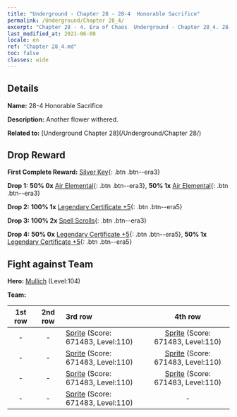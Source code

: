 ```yaml
---
title: "Underground - Chapter 28 - 28-4  Honorable Sacrifice"
permalink: /Underground/Chapter 28_4/
excerpt: "Chapter 28 - 4. Era of Chaos  Underground - Chapter 28_4. 28-4  Honorable Sacrifice"
last_modified_at: 2021-06-08
locale: en
ref: "Chapter 28_4.md"
toc: false
classes: wide
---
```


## Details

 **Name:** 28-4  Honorable Sacrifice

 **Description:**       Another flower withered.

 **Related to:** [Underground Chapter 28](/Underground/Chapter 28/)

## Drop Reward

 **First Complete Reward:** [Silver Key](/Items/con_693/){: .btn .btn--era3}

 **Drop 1:** **50% 0x** [Air Elemental](/Items/her_448/){: .btn .btn--era3}, **50% 1x** [Air Elemental](/Items/her_448/){: .btn .btn--era3}

 **Drop 2:** **100% 1x** [Legendary Certificate +5](/Items/mat_102/){: .btn .btn--era5}

 **Drop 3:** **100% 2x** [Spell Scrolls](/Items/con_694/){: .btn .btn--era3}

 **Drop 4:** **50% 0x** [Legendary Certificate +5](/Items/mat_102/){: .btn .btn--era5}, **50% 1x** [Legendary Certificate +5](/Items/mat_102/){: .btn .btn--era5}


## Fight against Team
 **Hero:** [Mullich](/heroes/Mullich/) (Level:104)

 **Team:**


  | 1st row | 2nd row | 3rd row | 4th row |
  |:----:|:----:|:----|:----:|
  | - | - | [Sprite](/units/Sprite/) (Score: 671483, Level:110)  | [Sprite](/units/Sprite/) (Score: 671483, Level:110)  |
  | - | - | [Sprite](/units/Sprite/) (Score: 671483, Level:110)  | [Sprite](/units/Sprite/) (Score: 671483, Level:110)  |
  | - | - | [Sprite](/units/Sprite/) (Score: 671483, Level:110)  | [Sprite](/units/Sprite/) (Score: 671483, Level:110)  |
  | - | - | [Sprite](/units/Sprite/) (Score: 671483, Level:110)  | - |


